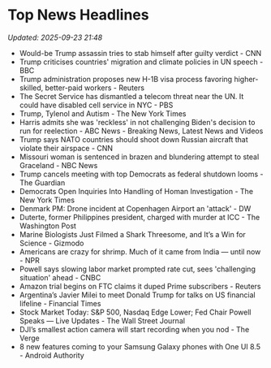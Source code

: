 # Top News Headlines

_Updated: 2025-09-23 21:48_

- Would-be Trump assassin tries to stab himself after guilty verdict - CNN
- Trump criticises countries' migration and climate policies in UN speech - BBC
- Trump administration proposes new H-1B visa process favoring higher-skilled, better-paid workers - Reuters
- The Secret Service has dismantled a telecom threat near the UN. It could have disabled cell service in NYC - PBS
- Trump, Tylenol and Autism - The New York Times
- Harris admits she was 'reckless' in not challenging Biden's decision to run for reelection - ABC News - Breaking News, Latest News and Videos
- Trump says NATO countries should shoot down Russian aircraft that violate their airspace - CNN
- Missouri woman is sentenced in brazen and blundering attempt to steal Graceland - NBC News
- Trump cancels meeting with top Democrats as federal shutdown looms - The Guardian
- Democrats Open Inquiries Into Handling of Homan Investigation - The New York Times
- Denmark PM: Drone incident at Copenhagen Airport an 'attack' - DW
- Duterte, former Philippines president, charged with murder at ICC - The Washington Post
- Marine Biologists Just Filmed a Shark Threesome, and It’s a Win for Science - Gizmodo
- Americans are crazy for shrimp. Much of it came from India — until now - NPR
- Powell says slowing labor market prompted rate cut, sees 'challenging situation' ahead - CNBC
- Amazon trial begins on FTC claims it duped Prime subscribers - Reuters
- Argentina’s Javier Milei to meet Donald Trump for talks on US financial lifeline - Financial Times
- Stock Market Today: S&P 500, Nasdaq Edge Lower; Fed Chair Powell Speaks — Live Updates - The Wall Street Journal
- DJI’s smallest action camera will start recording when you nod - The Verge
- 8 new features coming to your Samsung Galaxy phones with One UI 8.5 - Android Authority